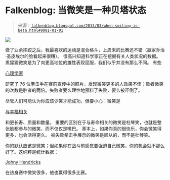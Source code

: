 <!--yml

类别：未分类

日期：2024 年 5 月 12 日 20:07:50

-->

# Falkenblog: 当微笑是一种贝塔状态

> 来源：[`falkenblog.blogspot.com/2013/03/when-smiling-is-beta.html#0001-01-01`](http://falkenblog.blogspot.com/2013/03/when-smiling-is-beta.html#0001-01-01)

![](https://blogger.googleusercontent.com/img/b/R29vZ2xl/AVvXsEgFB74l9lmcVNkFwbBkHnctWRgMbU1iYZECZ3K7mncctT92tvX2CY-Dmi2A4lALhx-SbZx_xigQdihfFdKDxF0LNUpAhFu87F4BIAyil2-6CYS69oKAszjTBpJT_BiL9Ng45VbmgQ/s1600/smile.png)

做了业余摔跤之后，我最喜欢的运动是混合格斗，上周末的比赛还不错（赢家乔治·圣皮埃尔的脸看起来很糟）。 很高兴知道科学家正在挖掘有关人类状况的数据。 黑猩猩微笑是为了向更高地位的雄性表现屈服，我们似乎并没有那么不同。 有些

[心理学家](http://bps-research-digest.blogspot.com/2013/03/smiling-fighters-more-likely-to-lose.html)

研究了 76 位拳击手在赛前宣传中的照片，发现微笑更多的人效果不佳；败者微笑的次数是胜者的两倍。失败者要么理性地预料了失败，要么被吓倒了。

尽管人们可能认为你应该少笑才能成功，但要小心：微笑是

[与幸福相关](http://www.psychologicalscience.org/index.php/publications/observer/2010/december-10/the-psychological-study-of-smiling.html)

和更长寿、质量和数量。 重要的区别在于与寿命相关的微笑是杜琴笑，也就是整张脸都参与的微笑，而不仅仅是嘴巴。 基本上，如果你真的很快乐，你会微笑得更多，也会活得更久。 被失败拳击手展示的微笑是顺从的，而不是杜琴笑。

你的默认应该是微笑；但如果你在战斗前感觉要强迫自己微笑，你的机会就不那么好了。这纯粹是统计数据：

[Johny Hendricks](http://bleacherreport.com/articles/1570530-johny-hendricks-vs-carlos-condit-full-fight-video-highlights-from-ufc-158)

在热身赛中微笑很多，他也赢得很多比赛。

